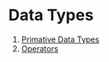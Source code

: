 # Data Types 

1. [Primative Data Types](/library/02.data-types/02.01_primative.md)
2. [Operators]()